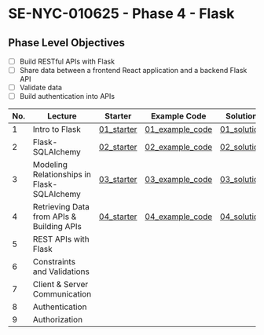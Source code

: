 # SE-NYC-010625 - Phase 4 - Flask

## Phase Level Objectives

- [ ] Build RESTful APIs with Flask
- [ ] Share data between a frontend React application and a backend Flask API
- [ ] Validate data
- [ ] Build authentication into APIs

|No. | Lecture                          | Starter 	| Example Code 	| Solution 	|
|----|------------------------------	|:-----:	|--------	|---------	|
|1 | Intro to Flask                             |[01_starter](https://github.com/RikkuX491/SE-NYC-010625-Phase-4/tree/01_starter)|[01_example_code](https://github.com/RikkuX491/SE-NYC-010625-Phase-4/tree/01_example_code)|[01_solution](https://github.com/RikkuX491/SE-NYC-010625-Phase-4/tree/01_solution)|
|2 | Flask-SQLAlchemy                           |[02_starter](https://github.com/RikkuX491/SE-NYC-010625-Phase-4/tree/02_starter)|[02_example_code](https://github.com/RikkuX491/SE-NYC-010625-Phase-4/tree/02_example_code)|[02_solution](https://github.com/RikkuX491/SE-NYC-010625-Phase-4/tree/02_solution)|
|3 | Modeling Relationships in Flask-SQLAlchemy |[03_starter](https://github.com/RikkuX491/SE-NYC-010625-Phase-4/tree/03_starter)|[03_example_code](https://github.com/RikkuX491/SE-NYC-010625-Phase-4/tree/03_example_code)|[03_solution](https://github.com/RikkuX491/SE-NYC-010625-Phase-4/tree/03_solution)|
|4 | Retrieving Data from APIs & Building APIs  |[04_starter](https://github.com/RikkuX491/SE-NYC-010625-Phase-4/tree/04_starter)|[04_example_code](https://github.com/RikkuX491/SE-NYC-010625-Phase-4/tree/04_example_code)|[04_solution](https://github.com/RikkuX491/SE-NYC-010625-Phase-4/tree/04_solution)|
|5 | REST APIs with Flask                       ||||
|6 | Constraints and Validations                ||||
|7 | Client & Server Communication              ||||
|8 | Authentication                             ||||
|9 | Authorization                              ||||